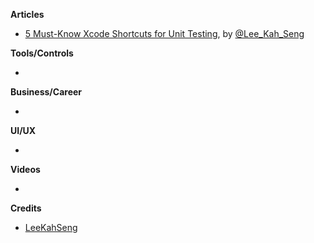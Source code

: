 
**Articles**

* [5 Must-Know Xcode Shortcuts for Unit Testing](https://swiftsenpai.com/xcode/xcode-unit-test-shortcuts/), by [@Lee_Kah_Seng](https://twitter.com/Lee_Kah_Seng)

**Tools/Controls**

* 

**Business/Career**

*

**UI/UX**

*

**Videos**

*

**Credits**

* [LeeKahSeng](https://github.com/LeeKahSeng)
